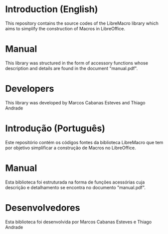 # Introduction (English)

This repository contains the source codes of the LibreMacro library which aims to simplify the construction of Macros in LibreOffice.

# Manual

This library was structured in the form of accessory functions whose description and details are found in the document "manual.pdf".

# Developers

This library was developed by Marcos Cabanas Esteves and Thiago Andrade


# Introdução (Português)

Este repositório contém os códigos fontes da biblioteca LibreMacro que tem por objetivo simplificar a construção de Macros no LibreOffice.

# Manual

Esta biblioteca foi estruturada na forma de funções acessórias cuja descrição e detalhamento se encontra no documento "manual.pdf".

# Desenvolvedores

Esta biblioteca foi desenvolvida por Marcos Cabanas Esteves e Thiago Andrade
